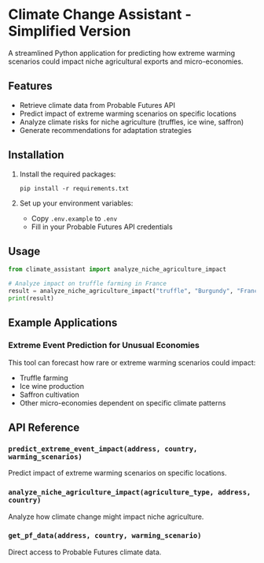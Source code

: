 # Climate Change Assistant - Simplified Version

A streamlined Python application for predicting how extreme warming scenarios could impact niche agricultural exports and micro-economies.

## Features

- Retrieve climate data from Probable Futures API
- Predict impact of extreme warming scenarios on specific locations
- Analyze climate risks for niche agriculture (truffles, ice wine, saffron)
- Generate recommendations for adaptation strategies

## Installation

1. Install the required packages:
   ```
   pip install -r requirements.txt
   ```

2. Set up your environment variables:
   - Copy `.env.example` to `.env`
   - Fill in your Probable Futures API credentials

## Usage

```python
from climate_assistant import analyze_niche_agriculture_impact

# Analyze impact on truffle farming in France
result = analyze_niche_agriculture_impact("truffle", "Burgundy", "France")
print(result)
```

## Example Applications

### Extreme Event Prediction for Unusual Economies

This tool can forecast how rare or extreme warming scenarios could impact:
- Truffle farming
- Ice wine production
- Saffron cultivation
- Other micro-economies dependent on specific climate patterns

## API Reference

### `predict_extreme_event_impact(address, country, warming_scenarios)`
Predict impact of extreme warming scenarios on specific locations.

### `analyze_niche_agriculture_impact(agriculture_type, address, country)`
Analyze how climate change might impact niche agriculture.

### `get_pf_data(address, country, warming_scenario)`
Direct access to Probable Futures climate data.